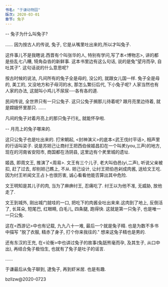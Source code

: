 ```yaml
---
书名: "于谦动物园"
版次: 2020-03-01
章节: 兔子
---
```


-- 兔子为什么叫兔子? 

...... 因为按古人的传说, 兔子, 它是从嘴里吐出来的,所以才叫兔子.

这件事儿不是我瞎说.西晋有个叫张华的人, 特别有学问,写了本<博物志>, 讲的都是些乱七八糟, 犄角旮沓的新鲜事. 这本书里边有这么句话, 说的是兔"望月而孕, 自吐其子". 这句话说的什么意思呢?

按古时候的说法, 凡间所有的兔子全是母的, 没公的, 就跟女儿国一样. 兔子全是母的, 美工的, 又没地方和子母河的水, 那怎么繁衍后代, 下小兔子呢? 人家当然也有人家的办法, 这就叫小鸡儿不尿尿---各有各的道.

民间传说, 全世界只有一只公兔子. 这只公兔子搁那儿待着呢? 跟月亮里边待着, 就是嫦娥怀里那只. ......

凡间的兔子对着月亮上的那只兔子行礼, 就能怀孕啦.

-- 月亮上的兔子哪来的.

这只公兔子也是吐出来的. 打宋朝起, <封神演义>的底本<武王伐纣平话>, 相声里的行话叫梁子. 说是苏妲己让商纣王把西伯侯姬昌扣在一个叫羑(you,三声)的地方, 现在的河南省安阳市, 商国都在汤阴县, 这里边有个羑里城的遗址.

姬昌, 即周文王, 推演了<周易>. 文王有三个儿子, 老大叫伯邑(yi,二声), 听说父亲被扣, 赶了过去, 却别妲己瞧上, 不从. 妲己设计, 让纣王把伯邑剁成肉酱, 送给文王吃. 因为纣王听闻文王占卜也很厉害, 诚心看看他能否算出其中危险.

文王明知是其儿子的肉, 当为了麻痹纣王, 忍痛吃了. 纣王以为他不准, 无威胁, 放他走了.

文王到城外, 刚出城门就哇的一口, 把吃下的肉酱全吐出来来.这肉到了地上, 反倒活了, 长耳朵, 短尾巴, 红眼睛, 白毛儿, 四条腿, 跑得快. 这就是第一只兔子, 也是唯一一只公兔.

这在<西游记>中也有记载, 九九八十一难, 最后一个就是兔子精. 也是为数不多书中描写 "脱了衣服, 精赤了身子, 打个你来我往的." 想来这兔子精也是男的.

还有东汉的王充, 在<论衡>中也讲过兔子的故事(兔舐熊毫而孕, 及其生子, 从口中出), 再结合兔子极怕生, 也就有了兔子是吐子的谣言.

......

于谦最后从兔子聊到, 逮兔子, 再到虾米居. 也是有趣.

bzllzw@2020-0723

